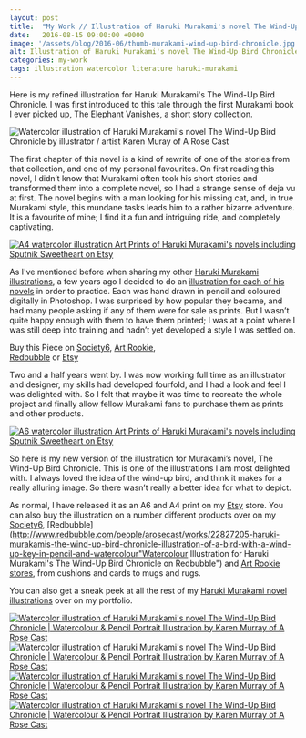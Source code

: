 ```yaml
---
layout: post
title:  "My Work // Illustration of Haruki Murakami's novel The Wind-Up Bird Chronicle"
date: 	2016-08-15 09:00:00 +0000
image: '/assets/blog/2016-06/thumb-murakami-wind-up-bird-chronicle.jpg'
alt: Illustration of Haruki Murakami's novel The Wind-Up Bird Chronicle by illustrator / artist Karen Muray of A Rose Cast
categories: my-work
tags: illustration watercolor literature haruki-murakami
---
```


<p class="intro">Here is my refined illustration for Haruki Murakami's The Wind-Up Bird Chronicle. I was first introduced to this tale through the first Murakami book I ever picked up, The Elephant Vanishes, a short story collection.</p>

![Watercolor illustration of Haruki Murakami's novel The Wind-Up Bird Chronicle by illustrator / artist Karen Muray of A Rose Cast](/assets/folio/murakami/illustration-murakami-windupbirdchroncle.jpg "Watercolor illustration of Haruki Murakami's novel The Wind-Up Bird Chronicle by illustrator / artist Karen Muray of A Rose Cast")

The first chapter of this novel is a kind of rewrite of one of the stories from that collection, and one of my personal favourites. On first reading this novel, I didn’t know that Murakami often took his short stories and transformed them into a complete novel, so I had a strange sense of deja vu at first. The novel begins with a man looking for his missing cat, and, in true Murakami style, this mundane tasks leads him to a rather bizarre adventure. It is a favourite of mine; I find it a fun and intriguing ride, and completely captivating.

<div class="row">
	<div class="col-md-12">
		<a href="https://www.etsy.com/listing/399684021/haruki-murakamis-the-wind-up-bird" title="A4 watercolor illustration Art Prints of Haruki Murakami's novels including Sputnik Sweetheart on Etsy"><img src="/assets/blog/2016-07/murakami-wind-up-bird-chronicle-a4-art-print.jpg" alt="A4 watercolor illustration Art Prints of Haruki Murakami's novels including Sputnik Sweetheart on Etsy"></a>
	</div>
</div>

As I've mentioned before when sharing my other [Haruki Murakami illustrations](/tag/Haruki-Murakami/ "Watercolour Illustration for Haruki Murakami's Novels"), a few years ago I decided to do an [illustration for each of his novels](http://www.akaihane.co.uk/post/54588755092/haruki-murakami "The original Haruki Murakami novel illustrations") in order to practice. Each was hand drawn in pencil and coloured digitally in Photoshop. I was surprised by how popular they became, and had many people asking if any of them were for sale as prints. But I wasn’t quite happy enough with them to have them printed; I was at a point where I was still deep into training and hadn’t yet developed a style I was settled on.

<div class="highlight">
	Buy <span class="the">this</span> Piece <span class="the">on</span> <a href="https://society6.com/product/haruki-murakamis-the-wind-up-bird-chronicle--illustration-of-a-bird-with-a-wind-up-key-in-pencil-03l_print#s6-4814083p4a1v45" title="Buy Watercolor illustration of Haruki Murakami's novel The Wind-Up Bird Chronicle on the A Rose Cast Society6 Store">Society6</a>, <span class="the"></span> <a href="http://artrookie.co.uk/profile_items.php?designer=ARoseCast&design=10577" title="Buy Watercolor illustration of Haruki Murakami's novel The Wind-Up Bird Chronicle on the A Rose Cast Art Rookie Store">Art Rookie</a>,<br></span> <a href="http://www.redbubble.com/people/arosecast/works/22827205-haruki-murakamis-the-wind-up-bird-chronicle-illustration-of-a-bird-with-a-wind-up-key-in-pencil-and-watercolour" title="Buy Watercolor illustration of Haruki Murakami's novel The Wind-Up Bird Chronicle on the A Rose Cast Redbubble Store">Redbubble</a> <span class="the">or</span> <a href="https://www.etsy.com/listing/399684021/haruki-murakamis-the-wind-up-bird" title="Buy Watercolor illustration of Haruki Murakami's novel The Wind-Up Bird Chronicle on the A Rose Cast Etsy Store">Etsy</a>
</div>

Two and a half years went by. I was now working full time as an illustrator and designer, my skills had developed fourfold, and I had a look and feel I was delighted with. So I felt that maybe it was time to recreate the whole project and finally allow fellow Murakami fans to purchase them as prints and other products.

<div class="row">
	<div class="col-md-12">
		<a href="https://www.etsy.com/listing/267617721/haruki-murakami-watercolor-novel" title="A6 watercolor illustration Art Prints of Haruki Murakami's novels including The Wind-Up Bird Chronicle on Etsy"><img src="/assets/shop/artprint/murakami-a6-art-prints.jpg" alt="A6 watercolor illustration Art Prints of Haruki Murakami's novels including Sputnik Sweetheart on Etsy"></a>
	</div>
</div>

So here is my new version of the illustration for Murakami’s novel, The Wind-Up Bird Chronicle. This is one of the illustrations I am most delighted with. I always loved the idea of the wind-up bird, and think it makes for a really alluring image. So there wasn’t really a better idea for what to depict.

As normal, I have released it as an A6 and A4 print on my [Etsy](https://www.etsy.com/shop/ARoseCast?section_id=18192366 "Watercolour Illustration for Haruki Murakami's The Wind-Up Bird Chronicle on Esty") store. You can also buy the illustration on a number different products over on my [Society6](https://society6.com/product/haruki-murakamis-the-wind-up-bird-chronicle--illustration-of-a-bird-with-a-wind-up-key-in-pencil-03l_print#s6-4814083p4a1v45 "Watercolour Illustration for Haruki Murakami's The Wind-Up Bird Chronicle on Society6"), [Redbubble](http://www.redbubble.com/people/arosecast/works/22827205-haruki-murakamis-the-wind-up-bird-chronicle-illustration-of-a-bird-with-a-wind-up-key-in-pencil-and-watercolour"Watercolour Illustration for Haruki Murakami's The Wind-Up Bird Chronicle on Redbubble") and [Art Rookie stores](http://artrookie.co.uk/profile_items.php?designer=ARoseCast&design=10577 "Watercolour Illustration for Haruki Murakami's The Wind-Up Bird Chronicle on Art Rookie"), from cushions and cards to mugs and rugs.

You can also get a sneak peek at all the rest of my <a href="/project/illustration-murakami.html" title="Haruki Murakami novel watercolor illustrations by illustrator / artist Karen Muray of A Rose Cast">Haruki Murakami novel illustrations</a> over on my portfolio.

<div class="row">
	<div class="col-md-6">
		<a href="https://society6.com/product/haruki-murakamis-the-wind-up-bird-chronicle--illustration-of-a-bird-with-a-wind-up-key-in-pencil-03l_print#s6-4814083p4a1v45" title="Buy Watercolor illustration of Haruki Murakami's novel The Wind-Up Bird Chronicle as a range of products on my Society6 Store"><img src="/assets/blog/2016-08/society6-wind-up-bird-chronicle-tote-bag.jpg" alt="Watercolor illustration of Haruki Murakami's novel The Wind-Up Bird Chronicle | Watercolour &amp; Pencil Portrait Illustration by Karen Murray of A Rose Cast" title="Tote Bag of Watercolor illustration of Haruki Murakami's novel The Wind-Up Bird Chronicle | Watercolour &amp; Pencil Portrait Illustration by Karen Murray of A Rose Cast"></a>
	</div>
	<div class="col-md-6">
		<a href="http://www.redbubble.com/people/arosecast/works/22827205-haruki-murakamis-the-wind-up-bird-chronicle-illustration-of-a-bird-with-a-wind-up-key-in-pencil-and-watercolour" title="Buy Watercolor illustration of Haruki Murakami's novel The Wind-Up Bird Chronicle as a range of products on my Redbubble Store"><img src="/assets/blog/2016-08/redbubble-wind-up-bird-chronicle-pillow.jpg" alt="Watercolor illustration of Haruki Murakami's novel The Wind-Up Bird Chronicle | Watercolour &amp; Pencil Portrait Illustration by Karen Murray of A Rose Cast" title="Pillow of Watercolor illustration of Haruki Murakami's novel The Wind-Up Bird Chronicle | Watercolour &amp; Pencil Portrait Illustration by Karen Murray of A Rose Cast"></a>
	</div>
</div>

<div class="row">
	<div class="col-md-6">
		<a href="http://www.redbubble.com/people/arosecast/works/22827205-haruki-murakamis-the-wind-up-bird-chronicle-illustration-of-a-bird-with-a-wind-up-key-in-pencil-and-watercolour" title="Buy Watercolor illustration of Haruki Murakami's novel The Wind-Up Bird Chronicle as a range of products on my Redbubble Store"><img src="/assets/blog/2016-08/redbubble-wind-up-bird-chronicle-spiral-notebook.jpg" alt="Watercolor illustration of Haruki Murakami's novel The Wind-Up Bird Chronicle | Watercolour &amp; Pencil Portrait Illustration by Karen Murray of A Rose Cast" title="Spiral Notebook of Watercolor illustration of Haruki Murakami's novel The Wind-Up Bird Chronicle | Watercolour &amp; Pencil Portrait Illustration by Karen Murray of A Rose Cast"></a>
	</div>
	<div class="col-md-6">
		<a href="https://society6.com/product/haruki-murakamis-the-wind-up-bird-chronicle--illustration-of-a-bird-with-a-wind-up-key-in-pencil-03l_print#s6-4814083p4a1v45" title="Buy Watercolor illustration of Haruki Murakami's novel The Wind-Up Bird Chronicle as a range of products on my Society6 Store"><img src="/assets/blog/2016-08/society6-wind-up-bird-chronicle-phone-skins.jpg" alt="Watercolor illustration of Haruki Murakami's novel The Wind-Up Bird Chronicle | Watercolour &amp; Pencil Portrait Illustration by Karen Murray of A Rose Cast" title="iPhone Skin of Watercolor illustration of Haruki Murakami's novel The Wind-Up Bird Chronicle | Watercolour &amp; Pencil Portrait Illustration by Karen Murray of A Rose Cast"></a>
	</div>
</div>